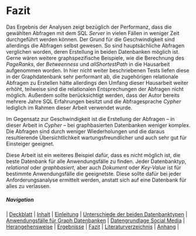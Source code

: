 Fazit
=====

Das Ergebnis der Analysen zeigt bezüglich der Performanz, dass die gewählten
Abfragen mit dem SQL *Server* in vielen Fällen in weniger Zeit durchgeführt
werden können. Der Grund für die Geschwindigkeit sind allerdings die Abfragen
selbst gewesen. So sind hauptsächliche Abfragen verglichen worden, deren
Erstellung in beiden Datenbanken möglich ist. Gerne wären weitere
graphspezifische Beispiele, wie die Berechnung des *PageRanks*, der
*Betweenness* und *allShortestPath* in die Hausarbeit aufgenommen worden. In
hier nicht weiter beschriebenen Tests liefen diese in der Graphdatenbank sehr
performant ab, die zugehörigen relationale Abfragen zu Erstellen hätte
allerdings den Umfang dieser Hausarbeit weiter erhöht, teilweise sind die
relationalen Entsprechungen der Abfragen nicht möglich. Außerdem sollte
berücksichtigt werden, dass der Autor bereits mehrere Jahre SQL Erfahrungen
besitzt und die Abfragesprache *Cypher* lediglich im Rahmen dieser Arbeit
verwendet wurde.

Im Gegensatz zur Geschwindigkeit ist die Erstellung der Abfragen ­– in dieser
Arbeit in *Cypher* – bei graphbasierten Datenbanken weniger komplex. Die
Abfragen sind durch weniger Wiederholungen und die daraus resultierende
Übersichtlichkeit wartungsfreundlicher und auch sehr gut für Einsteiger
geeignet.

Diese Arbeit ist ein weiteres Beispiel dafür, dass es nicht möglich ist, die
beste Datenbank für alle Anwendungsfälle zu finden. Jeder Datenbanktyp,
*relational* oder *graphbasiert*, aber auch *Dokument* oder *Key-Value* ist für
bestimmte Anwendungsfälle die geeignetste. Diese sollte dafür bei jeder
Anforderungsanalyse ermittelt werden, anstatt sich auf eine Datenbank für alles
zu verlassen.

##### Navigation

| [Deckblatt](00_title.md) |
[Inhalt](00_toc.md) |
[Einleitung](01_introduction.md) |
[Unterschiede der beiden Datenbanktypen](02_db_differences.md) |
[Anwendungsfälle für Graph Datenbanken](03_graphdb_usecases.md) |
[Datengrundlage Social Media](04_data_basis.md) |
[Herangehensweise](05_method.md) |
[Ergebnisse](06_results.md) |
[Fazit](07_conclusion.md) |
[Literaturverzeichnis](08_references.md) |
[Anhang](09_appendix.md) |